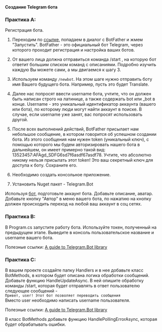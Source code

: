 **Создание Telegram бота**  

### Практика А:  

Регистрация бота.
1.	Переходим по [ссылке](https://t.me/BotFather), попадаем в диалог с BotFather и жмем "Запустить". BotFather - это официальный бот Telegram, через которого проходит регистрация и настройка ваших ботов.
2.	От вашего лица должна отправиться команда /start , на которую бот ответит большим списком команд с описаниями. Подробно изучить каждую Вы можете сами, а мы двигаемся к шагу 3.
3.	Используем команду `/newbot`. На этом шаге нужно отправить боту имя Вашего будущего бота. Например, пусть это будет Translate.
4.	Далее нас попросят ввести username бота, учтите, что он должен быть написан строго на латинице, а также содержать bot или _bot в конце. Username - это уникальный идентификатор аккаунта (вашего или бота), по которому люди могут найти аккаунт в поиске. В случае, если username уже занят, вас попросят использовать другой.
5.	После всех выполнений действий, BotFather присылает нам небольшое сообщение, в котором говорится об успешном создании бота. Из этого сообщения нам нужен token (уникальный ключ), с помощью которого мы будем авторизировать нашего бота в дальнейшем, он имеет примерно такой вид: 13523457:AFAgd_SDFG6sd7f6asdf67asdf78. Учтите, что абсолютно никому нельзя присылать этот token! Это ваш секретный ключ для доступа к боту. Сохраните его.

6. Необходимо создать консольное приложение.
7. Установить Nuget пакет - Telegram.Bot

Используя [бот](https://t.me/BotFather), подготовьте аккаунт бота. Добавьте описание, аватар. Добавьте кнопку "Автор" в меню вашего бота, по нажатию на кнопку должен происходить переход на любой ваш аккаунт в соц сетях.

### Практика B:

В Program.cs запустите работу бота. Используйте токен, полученный на предыдущем этапе. Выведите в консоль пользовательское название и username вашего бота.

Полезные ссылки: [A guide to Telegram.Bot library](https://telegrambots.github.io/book/1/quickstart.html)

### Практика C:

В вашем проекте создайте папку Handlers и в нее добавьте класс BotMethods, в котором будет описана логика обработки сообщений.
Добавьте функцию HandleUpdateAsync. В ней опишите обработку команды /start, которая будет отправлять в ответ пользователю следующее сообщений -  
`Привет, user! Этот бот позволяет переводить сообщения`  
Вместо user необходимо написать username пользователя.

Полезные ссылки: [A guide to Telegram.Bot library](https://telegrambots.github.io/book/1/example-bot.html)

В класс BotMethods добавьте функцию HandlePollingErrorAsync, которая будет обрабатывать ошибки.
